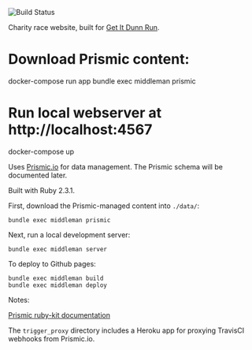 ![Build Status](https://travis-ci.org/danielnaab/getitdunn.svg?branch=master)

Charity race website, built for [Get It Dunn Run](http://www.getitdunnrun.com).

# Download Prismic content:

docker-compose run app bundle exec middleman prismic

# Run local webserver at http://localhost:4567
docker-compose up

Uses [Prismic.io](http://prismic.io) for data management. The Prismic schema
will be documented later.

Built with Ruby 2.3.1.

First, download the Prismic-managed content into `./data/`:

```
bundle exec middleman prismic
```

Next, run a local development server:

```
bundle exec middleman server
```

To deploy to Github pages:

```
bundle exec middleman build
bundle exec middleman deploy
```

Notes:

[Prismic ruby-kit documentation](http://prismicio.github.io/ruby-kit/Prismic/SearchForm.html)

The `trigger_proxy` directory includes a Heroku app for proxying TravisCI
webhooks from Prismic.io.
